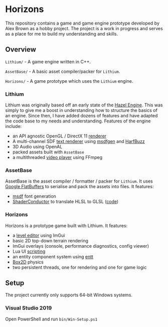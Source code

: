 # Horizons
This repository contains a game and game engine prototype developed by Alex Brown as a hobby project. The project is a work in progress and serves as a place for me to build my understanding and skills.

## Overview
`Lithium/` - A game engine written in C++.

`AssetBase/` - A basic asset compiler/packer for `Lithium`.

`Horizons/` - A game prototype which uses the `Lithium` engine.

### Lithium
Lithium was originally based off an early state of the [Hazel Engine](https://github.com/TheCherno/Hazel). This was simply to give me a boost in understanding how to structure the basics of an engine. Since then, I have added dozens of features and have adapted the code base to my needs and understanding. Features of the engine include:
- an API agnostic OpenGL / DirectX 11 [renderer](Lithium/src/Lithium/Renderer)
- A multi-channel SDF [text renderer](Lithium/src/Lithium/Renderer/Font.cpp) using [msdfgen](https://github.com/Chlumsky/msdfgen) and [HarfBuzz](https://github.com/harfbuzz/harfbuzz)
- 3D Audio using OpenAL
- packed assets built with `AssetBase`
- a multithreaded [video player](Lithium/src/Lithium/VideoPlayer) using FFmpeg

### AssetBase
AssetBase is the asset compiler / formatter / packer for `Lithium`. It uses [Google FlatBuffers](https://google.github.io/flatbuffers/) to serialise and pack the assets into files. It features:
- [msdf](https://github.com/Chlumsky/msdfgen) font generation
- [ShaderConductor](https://github.com/microsoft/ShaderConductor) to translate HLSL to GLSL ([code](AssetBase/src/AssetBase/ShaderSegment.cpp))

### Horizons
Horizons is a prototype game built with Lithium. It features:
- a [level editor](Horizons/src/Horizons/LevelEditor) using ImGui
- basic 2D top-down terrain rendering
- ImGui overlays (console, performance diagnostics, config viewer)
- Lua UI [scripting](Horizons/src/Horizons/Scripting)
- an entity component system using [entt](https://github.com/skypjack/entt)
- [Box2D](https://box2d.org/) physics
- two persistent threads, one for rendering and one for game logic

## Setup
The project currently only supports 64-bit Windows systems.
### Visual Studio 2019
Open PowerShell and run `bin/Win-Setup.ps1`
